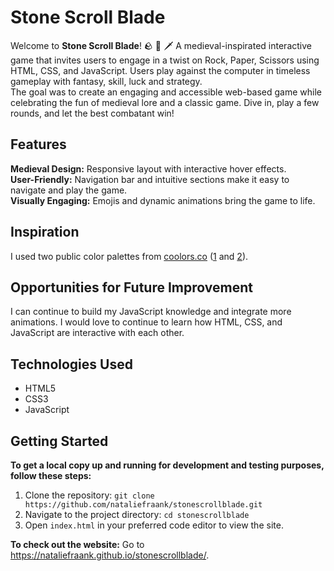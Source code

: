# Stone Scroll Blade
Welcome to **Stone Scroll Blade**! 🪨 📜 🗡️ A medieval-inspirated interactive game that invites users to engage in a twist on Rock, Paper, Scissors using HTML, CSS, and JavaScript. Users play against the computer in timeless gameplay with fantasy, skill, luck and strategy. </br>
The goal was to create an engaging and accessible web-based game while celebrating the fun of medieval lore and a classic game. Dive in, play a few rounds, and let the best combatant win!

## Features
**Medieval Design:** Responsive layout with interactive hover effects.</br>
**User-Friendly:** Navigation bar and intuitive sections make it easy to navigate and play the game.</br>
**Visually Engaging:** Emojis and dynamic animations bring the game to life.

## Inspiration
I used two public color palettes from [coolors.co](coolors.co) ([1](https://coolors.co/palette/ccd5ae-e9edc9-fefae0-faedcd-d4a373) and [2](https://coolors.co/palette/606c38-283618-fefae0-dda15e-bc6c25)).

## Opportunities for Future Improvement
I can continue to build my JavaScript knowledge and integrate more animations. I would love to continue to learn how HTML, CSS, and JavaScript are interactive with each other.

## Technologies Used
* HTML5
* CSS3
* JavaScript

## Getting Started
**To get a local copy up and running for development and testing purposes, follow these steps:**
1. Clone the repository:
   ``` git clone https://github.com/nataliefraank/stonescrollblade.git ```
2. Navigate to the project directory:
   ``` cd stonescrollblade ```
3. Open ```index.html``` in your preferred code editor to view the site.

**To check out the website:**
Go to https://nataliefraank.github.io/stonescrollblade/.
